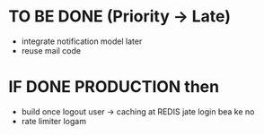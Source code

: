 # TO BE DONE (Priority -> Late)
- integrate notification model later
- reuse mail code

# IF DONE PRODUCTION then
- build once logout user -> caching at REDIS jate login bea ke no
- rate limiter logam